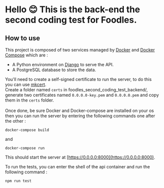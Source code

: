 # Hello 😊 This is the back-end the second coding test for Foodles.

## How to use

This project is composed of two services managed by [Docker](https://www.docker.com/) and [Docker Compose](https://docs.docker.com/compose/) which are :

- A Python environment on [Django](https://www.djangoproject.com/) to serve the API.
- A PostgreSQL database to store the data.

You'll need to create a self-signed certificate to run the server, to do this you can use [mkcert](https://github.com/FiloSottile/mkcert).
<br />
Create a folder named `certs` in foodles_second_coding_test_backend/, generate two certificates named `0.0.0.0-key.pem` and `0.0.0.0.pem` and copy them in the `certs` folder.
<br />
<br />
Once done, be sure Docker and Docker-compose are installed on your os then you can run the server by entering the following commands one after the other :

```
docker-compose build
```

and

```
docker-compose run
```

This should start the server at [https://0.0.0.0:8000](https://0.0.0.0:8000).

To run the tests, you can enter the shell of the api container and run the following command :

```
npm run test
```
